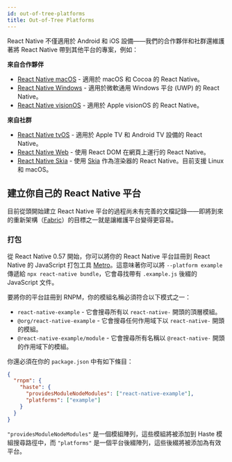 ```yaml
---
id: out-of-tree-platforms
title: Out-of-Tree Platforms
---
```


React Native 不僅適用於 Android 和 iOS 設備——我們的合作夥伴和社群還維護著將 React Native 帶到其他平台的專案，例如：

**來自合作夥伴**

- [React Native macOS](https://github.com/microsoft/react-native-macos) - 適用於 macOS 和 Cocoa 的 React Native。
- [React Native Windows](https://github.com/microsoft/react-native-windows) - 適用於微軟通用 Windows 平台 (UWP) 的 React Native。
- [React Native visionOS](https://github.com/callstack/react-native-visionos) - 適用於 Apple visionOS 的 React Native。

**來自社群**

- [React Native tvOS](https://github.com/react-native-tvos/react-native-tvos) - 適用於 Apple TV 和 Android TV 設備的 React Native。
- [React Native Web](https://github.com/necolas/react-native-web) - 使用 React DOM 在網頁上運行的 React Native。
- [React Native Skia](https://github.com/react-native-skia/react-native-skia) - 使用 [Skia](https://skia.org/) 作為渲染器的 React Native。目前支援 Linux 和 macOS。

## 建立你自己的 React Native 平台

目前從頭開始建立 React Native 平台的過程尚未有完善的文檔記錄——即將到來的重新架構（[Fabric](/blog/2018/06/14/state-of-react-native-2018)）的目標之一就是讓維護平台變得更容易。

### 打包

從 React Native 0.57 開始，你可以將你的 React Native 平台註冊到 React Native 的 JavaScript 打包工具 [Metro](https://metrobundler.dev/)。這意味著你可以將 `--platform example` 傳遞給 `npx react-native bundle`，它會尋找帶有 `.example.js` 後綴的 JavaScript 文件。

要將你的平台註冊到 RNPM，你的模組名稱必須符合以下模式之一：

- `react-native-example` - 它會搜尋所有以 `react-native-` 開頭的頂層模組。
- `@org/react-native-example` - 它會搜尋任何作用域下以 `react-native-` 開頭的模組。
- `@react-native-example/module` - 它會搜尋所有名稱以 `@react-native-` 開頭的作用域下的模組。

你還必須在你的 `package.json` 中有如下條目：

```json
{
  "rnpm": {
    "haste": {
      "providesModuleNodeModules": ["react-native-example"],
      "platforms": ["example"]
    }
  }
}
```

`"providesModuleNodeModules"` 是一個模組陣列，這些模組將被添加到 Haste 模組搜尋路徑中，而 `"platforms"` 是一個平台後綴陣列，這些後綴將被添加為有效平台。